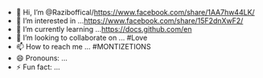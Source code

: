 - 👋 Hi, I’m @Raziboffical/https://www.facebook.com/share/1AA7hw44LK/
- 👀 I’m interested in ...https://www.facebook.com/share/15F2dnXwF2/
- 🌱 I’m currently learning ...https://docs.github.com/en
- 💞️ I’m looking to collaborate on ... #Love
- 📫 How to reach me ... #MONTIZETIONS
- 😄 Pronouns: ...
- ⚡ Fun fact: ...

<!---https://docs.github.com/en
Razibroyraz1/Razibroyraz1 is a ✨ special ✨ repository because its `README.md` (this file) appears on your GitHub profile.
You can click the Preview link to take a look at your changes.
--->
